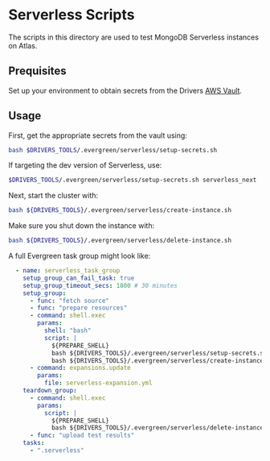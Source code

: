 # Serverless Scripts

The scripts in this directory are used to test MongoDB Serverless instances on Atlas.

## Prequisites

Set up your environment to obtain secrets from the Drivers [AWS Vault](https://wiki.corp.mongodb.com/display/DRIVERS/Using+AWS+Secrets+Manager+to+Store+Testing+Secrets).

## Usage

First, get the appropriate secrets from the vault using:

```bash
bash $DRIVERS_TOOLS/.evergreen/serverless/setup-secrets.sh
```

If targeting the dev version of Serverless, use:

```bash
$DRIVERS_TOOLS/.evergreen/serverless/setup-secrets.sh serverless_next
```

Next, start the cluster with:

```bash
bash ${DRIVERS_TOOLS}/.evergreen/serverless/create-instance.sh
```

Make sure you shut down the instance with:

```bash
bash ${DRIVERS_TOOLS}/.evergreen/serverless/delete-instance.sh
```

A full Evergreen task group might look like:

```yaml
  - name: serverless_task_group
    setup_group_can_fail_task: true
    setup_group_timeout_secs: 1800 # 30 minutes
    setup_group:
      - func: "fetch source"
      - func: "prepare resources"
      - command: shell.exec
        params:
          shell: "bash"
          script: |
            ${PREPARE_SHELL}
            bash ${DRIVERS_TOOLS}/.evergreen/serverless/setup-secrets.sh
            bash ${DRIVERS_TOOLS}/.evergreen/serverless/create-instance.sh
      - command: expansions.update
        params:
          file: serverless-expansion.yml
    teardown_group:
      - command: shell.exec
        params:
          script: |
            ${PREPARE_SHELL}
            bash ${DRIVERS_TOOLS}/.evergreen/serverless/delete-instance.sh
      - func: "upload test results"
    tasks:
      - ".serverless"
```